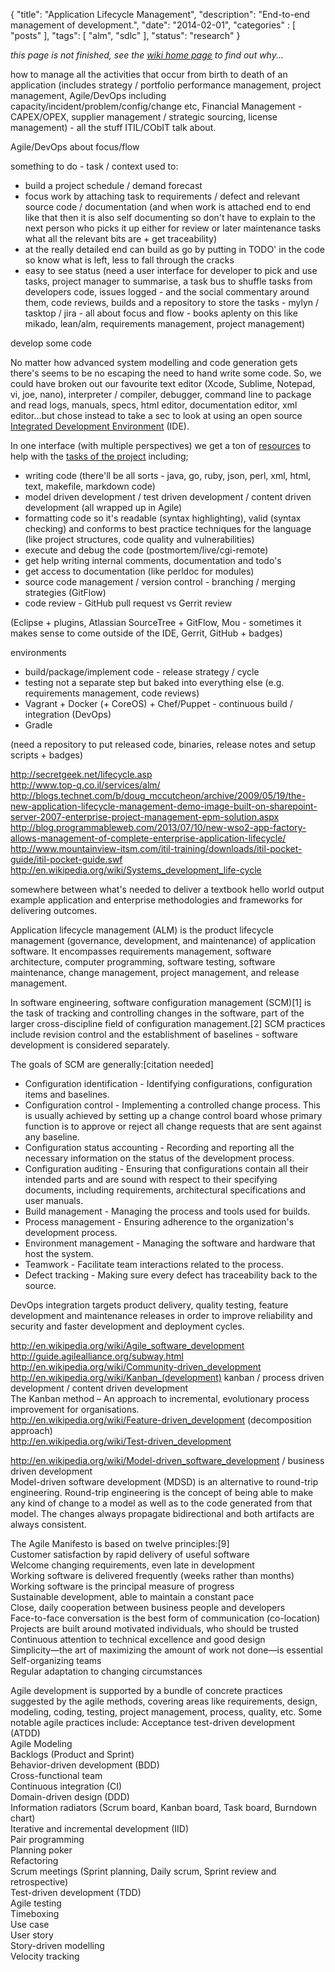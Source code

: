 {
    "title": "Application Lifecycle Management",
    "description": "End-to-end management of development.",
    "date": "2014-02-01",
    "categories" : [
    	 "posts"
    ],
    "tags": [ "alm", "sdlc" ],
    "status": "research"
}

_this page is not finished, see the [wiki home page](../wiki) to find out why..._ 

how to manage all the activities that occur from birth to death of an application (includes strategy / portfolio performance management, project management, Agile/DevOps including capacity/incident/problem/config/change etc, Financial Management - CAPEX/OPEX, supplier management / strategic sourcing, license management) - all the stuff ITIL/CObIT talk about.

Agile/DevOps about focus/flow

something to do - task / context used to:  

* build a project schedule / demand forecast
* focus work by attaching task to requirements / defect and relevant source code / documentation (and when work is attached end to end like that then it is also self documenting so don't have to explain to the next person who picks it up either for review or later maintenance tasks what all the relevant bits are + get traceability)
* at the really detailed end can build as go by putting in TODO' in the code so know what is left, less to fall through the cracks
* easy to see status
(need a user interface for developer to pick and use tasks, project manager to summarise, a task bus to shuffle tasks from developers code, issues logged - and the social commentary around them, code reviews, builds and a repository to store the tasks - mylyn / tasktop / jira - all about focus and flow - books aplenty on this like mikado, lean/alm, requirements management, project management)

develop some code

No matter how advanced system modelling and code generation gets there's seems to be no escaping the need to hand write some code.  So, we could have broken out our favourite text editor (Xcode, Sublime, Notepad, vi, joe, nano), interpreter / compiler, debugger, command line to package and read logs, manuals, specs, html editor, documentation editor, xml editor...but chose instead to take a sec to look at using an open source [Integrated Development Environment](http://en.wikipedia.org/wiki/Integrated_development_environment) (IDE).  

In one interface (with multiple perspectives) we get a ton of [resources](./HowTo:-setting-up-project-resources) to help with the [tasks of the project](http://www.ibm.com/developerworks/opensource/tutorials/os-perlecl/section2.html) including; 

* writing code (there'll be all sorts - java, go, ruby, json, perl, xml, html, text, makefile, markdown code)
* model driven development / test driven development / content driven development (all wrapped up in Agile)
* formatting code so it's readable (syntax highlighting), valid (syntax checking) and conforms to best practice techniques for the language (like project structures, code quality and vulnerabilities)
* execute and debug the code (postmortem/live/cgi-remote)
* get help writing internal comments, documentation and todo's
* get access to documentation (like perldoc for modules)
* source code management / version control - branching / merging strategies (GitFlow)
* code review - GitHub pull request vs Gerrit review

(Eclipse + plugins, Atlassian SourceTree + GitFlow, Mou - sometimes it makes sense to come outside of the IDE, Gerrit, GitHub + badges)

environments

* build/package/implement code - release strategy / cycle
* testing not a separate step but baked into everything else (e.g. requirements management, code reviews)
* Vagrant + Docker (+ CoreOS) + Chef/Puppet - continuous build / integration (DevOps)
* Gradle

(need a repository to put released code, binaries, release notes and setup scripts + badges)

http://secretgeek.net/lifecycle.asp  
http://www.top-q.co.il/services/alm/  
http://blogs.technet.com/b/doug_mccutcheon/archive/2009/05/19/the-new-application-lifecycle-management-demo-image-built-on-sharepoint-server-2007-enterprise-project-management-epm-solution.aspx  
http://blog.programmableweb.com/2013/07/10/new-wso2-app-factory-allows-management-of-complete-enterprise-application-lifecycle/  
http://www.mountainview-itsm.com/itil-training/downloads/itil-pocket-guide/itil-pocket-guide.swf  
http://en.wikipedia.org/wiki/Systems_development_life-cycle  

somewhere between what's needed to deliver a textbook hello world output example application and enterprise methodologies and frameworks for delivering outcomes.



Application lifecycle management (ALM) is the product lifecycle management (governance, development, and maintenance) of application software. It encompasses requirements management, software architecture, computer programming, software testing, software maintenance, change management, project management, and release management.

In software engineering, software configuration management (SCM)[1] is the task of tracking and controlling changes in the software, part of the larger cross-discipline field of configuration management.[2] SCM practices include revision control and the establishment of baselines - software development is considered separately.

The goals of SCM are generally:[citation needed]
* Configuration identification - Identifying configurations, configuration items and baselines.
* Configuration control - Implementing a controlled change process. This is usually achieved by setting up a change control board whose primary function is to approve or reject all change requests that are sent against any baseline.
* Configuration status accounting - Recording and reporting all the necessary information on the status of the development process.
* Configuration auditing - Ensuring that configurations contain all their intended parts and are sound with respect to their specifying documents, including requirements, architectural specifications and user manuals.
* Build management - Managing the process and tools used for builds.
* Process management - Ensuring adherence to the organization's development process.
* Environment management - Managing the software and hardware that host the system.
* Teamwork - Facilitate team interactions related to the process.
* Defect tracking - Making sure every defect has traceability back to the source.

DevOps integration targets product delivery, quality testing, feature development and maintenance releases in order to improve reliability and security and faster development and deployment cycles. 


http://en.wikipedia.org/wiki/Agile_software_development  
http://guide.agilealliance.org/subway.html  
http://en.wikipedia.org/wiki/Community-driven_development  
http://en.wikipedia.org/wiki/Kanban_(development)  kanban / process driven development  / content driven development  
The Kanban method – An approach to incremental, evolutionary process improvement for organisations.  
http://en.wikipedia.org/wiki/Feature-driven_development  (decomposition approach)  
http://en.wikipedia.org/wiki/Test-driven_development  

http://en.wikipedia.org/wiki/Model-driven_software_development / business driven development  
Model-driven software development (MDSD) is an alternative to round-trip engineering. Round-trip engineering is the concept of being able to make any kind of change to a model as well as to the code generated from that model. The changes always propagate bidirectional and both artifacts are always consistent. 

The Agile Manifesto is based on twelve principles:[9]  
Customer satisfaction by rapid delivery of useful software  
Welcome changing requirements, even late in development  
Working software is delivered frequently (weeks rather than months)  
Working software is the principal measure of progress  
Sustainable development, able to maintain a constant pace   
Close, daily cooperation between business people and developers  
Face-to-face conversation is the best form of communication (co-location)  
Projects are built around motivated individuals, who should be trusted  
Continuous attention to technical excellence and good design  
Simplicity—the art of maximizing the amount of work not done—is essential  
Self-organizing teams  
Regular adaptation to changing circumstances  

Agile development is supported by a bundle of concrete practices suggested by the agile methods, covering areas like requirements, design, modeling, coding, testing, project management, process, quality, etc. Some notable agile practices include:
Acceptance test-driven development (ATDD)  
Agile Modeling  
Backlogs (Product and Sprint)  
Behavior-driven development (BDD)  
Cross-functional team  
Continuous integration (CI)  
Domain-driven design (DDD)  
Information radiators (Scrum board, Kanban board, Task board, Burndown chart)  
Iterative and incremental development (IID)  
Pair programming  
Planning poker  
Refactoring  
Scrum meetings (Sprint planning, Daily scrum, Sprint review and retrospective)  
Test-driven development (TDD)  
Agile testing  
Timeboxing  
Use case  
User story  
Story-driven modelling  
Velocity tracking  

